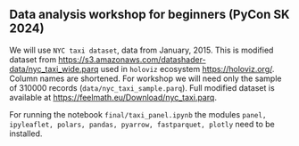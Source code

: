 ## Data analysis workshop for beginners (PyCon SK 2024)

We will use `NYC taxi dataset`, data from January, 2015. This is modified
dataset from https://s3.amazonaws.com/datashader-data/nyc_taxi_wide.parq
used in `holoviz` ecosystem https://holoviz.org/. Column names are shortened. 
For workshop we will need only the sample of 310000 records
(`data/nyc_taxi_sample.parq`). Full modified dataset is available at https://feelmath.eu/Download/nyc_taxi.parq.

For running the notebook `final/taxi_panel.ipynb` the modules `panel, ipyleaflet,
polars, pandas, pyarrow, fastparquet, plotly` need to be installed. 
